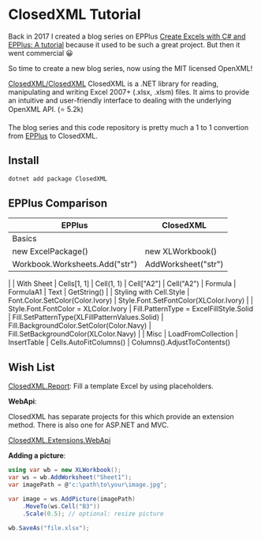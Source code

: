 ClosedXML Tutorial
==================

Back in 2017 I created a blog series on EPPlus
[Create Excels with C# and EPPlus: A tutorial](https://itenium.be/blog/dotnet/create-xlsx-excel-with-epplus-csharp/)
because it used to be such a great project. But then it went commercial 😀

So time to create a new blog series, now using the MIT licensed OpenXML!

[ClosedXML/ClosedXML](https://github.com/ClosedXML/ClosedXML) ClosedXML is a .NET library for reading, manipulating and writing Excel 2007+ (.xlsx, .xlsm) files. It aims to provide an intuitive and user-friendly interface to dealing with the underlying OpenXML API. (⭐ 5.2k)

The blog series and this code repository is pretty much a
1 to 1 convertion from [EPPlus](https://github.com/itenium-be/EPPlusTutorial)
to ClosedXML.


## Install

```sh
dotnet add package ClosedXML
```


EPPlus Comparison
-----------------

| EPPlus                           | ClosedXML                     |
|----------------------------------|-------------------------------|
| Basics
| new ExcelPackage()               | new XLWorkbook()
| Workbook.Worksheets.Add("str")   | AddWorksheet("str")
|
| With Sheet
| Cells[1, 1]                      | Cell(1, 1)
| Cell["A2"]                       | Cell("A2")
| Formula                          | FormulaA1
| Text                             | GetString()
|
| Styling with Cell.Style
| Font.Color.SetColor(Color.Ivory)          | Style.Font.SetFontColor(XLColor.Ivory)
|                                           | Style.Font.FontColor = XLColor.Ivory
| Fill.PatternType = ExcelFillStyle.Solid   | Fill.SetPatternType(XLFillPatternValues.Solid)
| Fill.BackgroundColor.SetColor(Color.Navy) | Fill.SetBackgroundColor(XLColor.Navy)
|
| Misc
| LoadFromCollection               | InsertTable
| Cells.AutoFitColumns()           | Columns().AdjustToContents()


Wish List
---------

[ClosedXML.Report](https://github.com/ClosedXML/ClosedXML.Report): Fill a template Excel by using placeholders.

**WebApi**:  

ClosedXML has separate projects for this which provide an extension method.
There is also one for ASP.NET and MVC.

[ClosedXML.Extensions.WebApi](https://github.com/ClosedXML/ClosedXML.Extensions.WebApi)


**Adding a picture**:  

```c#
using var wb = new XLWorkbook();
var ws = wb.AddWorksheet("Sheet1");
var imagePath = @"c:\path\to\your\image.jpg";

var image = ws.AddPicture(imagePath)
    .MoveTo(ws.Cell("B3"))
    .Scale(0.5); // optional: resize picture
      
wb.SaveAs("file.xlsx");
```
